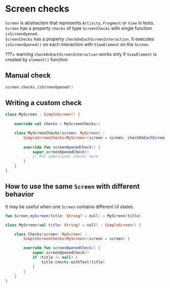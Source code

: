 # Screen checks

`Screen` is abstraction that represents `Activity`, `Fragment` or `View` in tests.  
`Screen` has a property `checks` of type `ScreenChecks` with single function `isScreenOpened`.  
`ScreenChecks` has a property `checkOnEachScreenInteraction`. 
It executes `isScreenOpened()` on each interaction with `ViewElement` on the `Screen`.  

???+ warning
    `checkOnEachScreenInteraction` works only if `ViewElement` is created by `element()` function


## Manual check

```kotlin
screen.checks.isScreenOpened()
```

## Writing a custom check

```kotlin
class MyScreen : SimpleScreen() {
  
    override val checks = MyScreenChecks()

    class MyScreenChecks(screen: MyScreen) :
        SimpleScreenChecks<MyScreen>(screen = screen, checkOnEachScreenInteraction = true) {
    
        override fun screenOpenedCheck() {
            super.screenOpenedCheck()
            // Put additional checks here
        }
    }    
}
```

## How to use the same `Screen` with different behavior

It may be useful when one `Screen` contains different UI states.

```kotlin
fun Screen.myScreen(title: String? = null) = MyScreen(title)

class MyScreen(val title: String? = null) : SimpleScreen() {

    class Checks(screen: MyScreen) :
        SimpleScreenChecks<MyScreen>(screen = screen) {

        override fun screenOpenedCheck() {
            super.screenOpenedCheck()
            if (title != null) {
                title.checks.withText(title)
            }
        }
    }    
}
```

